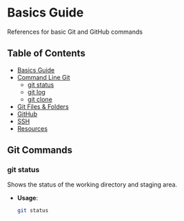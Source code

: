 # Basics Guide
References for basic Git and GitHub commands
 ## Table of Contents
- [Basics Guide](#basics-guide)
- [Command Line Git](#command-line-git)
  - [git status](#git-status)
  - [git log](#git-log)
  - [git clone](#git-clone)
- [Git Files & Folders](#git-files--folders)
- [GitHub](#github)
- [SSH](#ssh)
- [Resources](#resources)
## Git Commands
### git status
Shows the status of the working directory and staging area.
- **Usage**:
  ```bash
  git status
